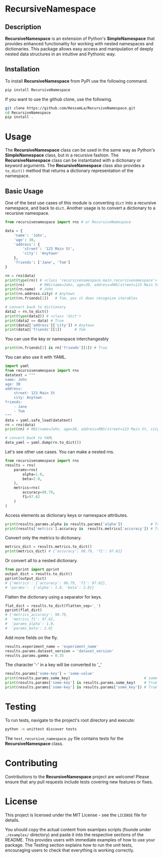 # RecursiveNamespace

## Description
**RecursiveNamespace** is an extension of Python's **SimpleNamespace** that provides enhanced functionality for working with nested namespaces and dictionaries. This package allows easy access and manipulation of deeply nested data structures in an intuitive and Pythonic way.

## Installation
To install **RecursiveNamespace** from PyPI use the following command.
```bash
pip install RecursiveNamespace
```

If you want to use the github clone, use the following.
```bash
git clone https://github.com/HessamLa/RecursiveNamespace.git
cd RecursiveNamespace
pip install .
```

# Usage

The **RecursiveNamespace** class can be used in the same way as Python's **SimpleNamespace** class, but in a recursive fashion. The **RecursiveNamespace** class can be instantiated with a dictionary or keyword arguments. The **RecursiveNamespace** class also provides a `to_dict()` method that returns a dictionary representation of the namespace.

## Basic Usage
One of the best use cases of this module is converting `dict` into a recursive namespace, and back to `dict`.
Another usage is to convert a dictionary to a recursive namespace.

```python
from recursivenamespace import rns # or RecursiveNamespace

data = {
    'name': 'John',
    'age': 30,
    'address': {
        'street': '123 Main St',
        'city': 'Anytown'
    },
    'friends': ['Jane', 'Tom']
}

rn = rns(data)
print(type(rn)) # <class 'recursivenamespace.main.recursivenamespace'>
print(rn)       # RNS(name=John, age=30, address=RNS(street=123 Main St, city=Anytown))
print(rn.name)  # John
print(rn.address.city) # Anytown
print(rn.friends[1])   # Tom, yes it does recognize iterables

# convert back to dictionary
data2 = rn.to_dict()
print(type(data2)) # <class 'dict'>
print(data2 == data) # True
print(data2['address']['city']) # Anytown
print(data2['friends'][1])      # Tom
```

You can use the key or namespace interchangeably
```python
print(rn.friends[1] is rn['friends'][1]) # True
```


You can also use it with YAML. 
```python
import yaml
from recursivenamespace import rns
datatext = """
name: John
age: 30
address:
    street: 123 Main St
    city: Anytown
friends:
    - Jane
    - Tom
"""
data = yaml.safe_load(datatext)
rn = rns(data) 
print(rn) # RNS(name=John, age=30, address=RNS(street=123 Main St, city=Anytown))

# convert back to YAML
data_yaml = yaml.dump(rn.to_dict())
```

Let's see other use cases. You can make a nested rns.
```python
from recursivenamespace import rns
results = rns(
    params=rns(
        alpha=1.0,
        beta=2.0,
    ),
    metrics=rns(
        accuracy=98.79,
        f1=97.62
    )
)
```

Access elements as dictionary keys or namespace attributes.
```python
print(results.params.alpha is results.params['alpha'])             # True
print(results['metrics'].accuracy is  results.metrics['accuracy']) # True
```

Convert only the metrics to dictionary.
```python
metrics_dict = results.metrics.to_dict()
print(metrics_dict) # {'accuracy': 98.79, 'f1': 97.62}
```
Or convert all to a nested dictionary.
```python
from pprint import pprint
output_dict = results.to_dict()
pprint(output_dict)
# {'metrics': {'accuracy': 98.79, 'f1': 97.62},
# 'params':  {'alpha': 1.0, 'beta': 2.0}}
```
Flatten the dictionary using a separator for keys.
```python
flat_dict = results.to_dict(flatten_sep='_')
pprint(flat_dict)
# {'metrics_accuracy': 98.79,
#  'metrics_f1': 97.62,
#  'params_alpha': 1.0,
#  'params_beta': 2.0}
```
Add more fields on the fly.
```python
results.experiment_name = 'experiment_name'
results.params.dataset_version = 'dataset_version'
results.params.gamma = 0.35
```

The character '-' in a key will be converted to '_'
```python
results.params['some-key'] = 'some-value'
print(results.params.some_key)                                  # some-value
print(results.params['some-key'] is results.params.some_key)    # True
print(results.params['some-key'] is results.params['some_key']) # True
```

# Testing
To run tests, navigate to the project's root directory and execute:
```bash
python -m unittest discover tests
```

The `test_recursive_namespace.py` file contains tests for the **RecursiveNamespace** class.

# Contributing
Contributions to the **RecursiveNamespace** project are welcome! Please ensure that any pull requests include tests covering new features or fixes.

# License
This project is licensed under the MIT License - see the `LICENSE` file for details.

You should copy the actual content from examlpes scripts (founde under `./examples/` directory) and paste it into the respective sections of the README. This provides users with immediate examples of how to use your package. The Testing section explains how to run the unit tests, encouraging users to check that everything is working correctly.